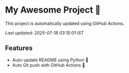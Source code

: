 # My Awesome Project 🚀

This project is automatically updated using GitHub Actions.

_Last updated: 2025-07-18 03:15:01 IST_

## Features
- Auto-update README using Python 🐍
- Auto Git push with GitHub Actions 🤖
